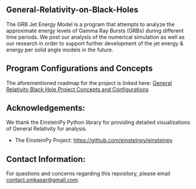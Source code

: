 ## General-Relativity-on-Black-Holes

The GRB Jet Energy Model is a program that attempts to analyze the approximate energy levels of Gamma Ray Bursts (GRBs) during different time periods. We post our analysis of the numerical simulation as well as our research in order to support further development of the jet energy & energy per solid angle models in the future.

## Program Configurations and Concepts
The aforementioned roadmap for the project is linked here: [General Relativity Black Hole Project Concepts and Configurations](https://drive.google.com/file/d/1Ub_sB_Nl0maIpdlDiENRfyxAHq2ZUGGY/view?usp=sharing)

## Acknowledgements:
We thank the EinsteinPy Python library for providing detailed visualizations of General Relativity for analysis.

- The EinsteinPy Project: https://github.com/einsteinpy/einsteinpy

## Contact Information:
For questions and concerns regarding this repository, please email contact.omkasar@gmail.com.